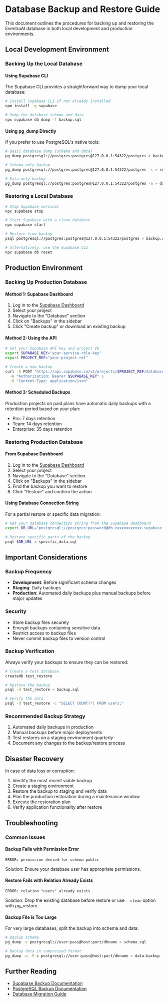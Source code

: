 # Database Backup and Restore Guide

This document outlines the procedures for backing up and restoring the EventraAI database in both local development and production environments.

## Local Development Environment

### Backing Up the Local Database

#### Using Supabase CLI

The Supabase CLI provides a straightforward way to dump your local database:

```bash
# Install Supabase CLI if not already installed
npm install -g supabase

# Dump the database schema and data
npx supabase db dump -f backup.sql
```

#### Using pg_dump Directly

If you prefer to use PostgreSQL's native tools:

```bash
# Basic database dump (schema and data)
pg_dump postgresql://postgres:postgres@127.0.0.1:54322/postgres > backup.sql

# Schema-only backup
pg_dump postgresql://postgres:postgres@127.0.0.1:54322/postgres -s > schema_backup.sql

# Data-only backup
pg_dump postgresql://postgres:postgres@127.0.0.1:54322/postgres -a > data_backup.sql
```

### Restoring a Local Database

```bash
# Stop Supabase services
npx supabase stop

# Start Supabase with a clean database
npx supabase start

# Restore from backup
psql postgresql://postgres:postgres@127.0.0.1:54322/postgres < backup.sql

# Alternatively, use the Supabase CLI
npx supabase db reset
```

## Production Environment

### Backing Up Production Database

#### Method 1: Supabase Dashboard

1. Log in to the [Supabase Dashboard](https://app.supabase.io)
2. Select your project
3. Navigate to the "Database" section
4. Click on "Backups" in the sidebar
5. Click "Create backup" or download an existing backup

#### Method 2: Using the API

```bash
# Set your Supabase API key and project ID
export SUPABASE_KEY="your-service-role-key"
export PROJECT_REF="your-project-ref"

# Create a new backup
curl -X POST "https://api.supabase.io/v1/projects/$PROJECT_REF/database/backup" \
  -H "Authorization: Bearer $SUPABASE_KEY" \
  -H "Content-Type: application/json"
```

#### Method 3: Scheduled Backups

Production projects on paid plans have automatic daily backups with a retention period based on your plan:

- Pro: 7 days retention
- Team: 14 days retention
- Enterprise: 35 days retention

### Restoring Production Database

#### From Supabase Dashboard

1. Log in to the [Supabase Dashboard](https://app.supabase.io)
2. Select your project
3. Navigate to the "Database" section
4. Click on "Backups" in the sidebar
5. Find the backup you want to restore
6. Click "Restore" and confirm the action

#### Using Database Connection String

For a partial restore or specific data migration:

```bash
# Get your database connection string from the Supabase dashboard
export DB_URL="postgresql://postgres:password@db.xxxxxxxxxxxx.supabase.co:5432/postgres"

# Restore specific parts of the backup
psql $DB_URL < specific_data.sql
```

## Important Considerations

### Backup Frequency

- **Development**: Before significant schema changes
- **Staging**: Daily backups
- **Production**: Automated daily backups plus manual backups before major updates

### Security

- Store backup files securely
- Encrypt backups containing sensitive data
- Restrict access to backup files
- Never commit backup files to version control

### Backup Verification

Always verify your backups to ensure they can be restored:

```bash
# Create a test database
createdb test_restore

# Restore the backup
psql -d test_restore < backup.sql

# Verify the data
psql -d test_restore -c "SELECT COUNT(*) FROM users;"
```

### Recommended Backup Strategy

1. Automated daily backups in production
2. Manual backups before major deployments
3. Test restores on a staging environment quarterly
4. Document any changes to the backup/restore process

## Disaster Recovery

In case of data loss or corruption:

1. Identify the most recent viable backup
2. Create a staging environment 
3. Restore the backup to staging and verify data
4. Plan the production restoration during a maintenance window
5. Execute the restoration plan
6. Verify application functionality after restore

## Troubleshooting

### Common Issues

#### Backup Fails with Permission Error

```
ERROR: permission denied for schema public
```

Solution: Ensure your database user has appropriate permissions.

#### Restore Fails with Relation Already Exists

```
ERROR: relation "users" already exists
```

Solution: Drop the existing database before restore or use `--clean` option with pg_restore.

#### Backup File is Too Large

For very large databases, split the backup into schema and data:

```bash
# Backup schema
pg_dump -s postgresql://user:pass@host:port/dbname > schema.sql

# Backup data in compressed format
pg_dump -a -F c postgresql://user:pass@host:port/dbname > data.backup
```

## Further Reading

- [Supabase Backup Documentation](https://supabase.io/docs/guides/database/backups)
- [PostgreSQL Backup Documentation](https://www.postgresql.org/docs/current/backup.html)
- [Database Migration Guide](https://supabase.io/docs/guides/database/migrations) 